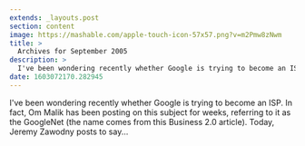 ```yaml
--- 
extends: _layouts.post 
section: content 
image: https://mashable.com/apple-touch-icon-57x57.png?v=m2Pmw8zNwm 
title: > 
  Archives for September 2005 
description: > 
  I've been wondering recently whether Google is trying to become an ISP.In fact, Om Malik has been posting on this subject for weeks, referring to it as the GoogleNet (the name comes from this Business 2.0 article).Today, Jeremy Zawodny posts to say... 
date: 1603072170.282945 
--- 
```

<div> 

 
 

<p class="article-excerpt">I've been wondering recently whether Google is trying to become an ISP. In fact, Om Malik has been posting on this subject for weeks, referring to it as the GoogleNet (the name comes from this Business 2.0 article). Today, Jeremy Zawodny posts to say...</p>
</div>